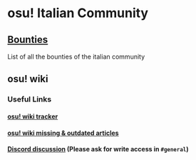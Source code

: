 # osu! Italian Community

## [Bounties](https://github.com/osu-italy/bounty) 
List of all the bounties of the italian community
## osu! wiki
### Useful Links
#### [osu! wiki tracker](https://github.com/orgs/osu-italy/projects/3/views/1)
#### [osu! wiki missing & outdated articles](https://osu.wiki/status/it) 
#### [Discord discussion](https://discord.gg/tyzYPTFHYU) (Please ask for write access in `#general`)
